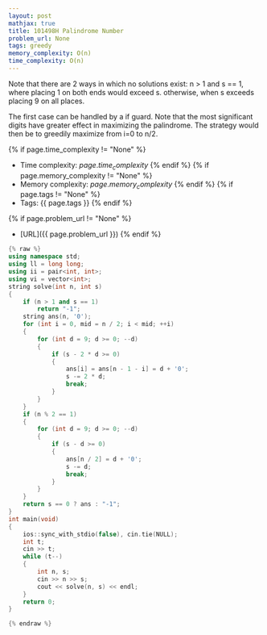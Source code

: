 ```yaml
---
layout: post
mathjax: true
title: 101498H Palindrome Number
problem_url: None
tags: greedy
memory_complexity: O(n)
time_complexity: O(n)
---
```


Note that there are 2 ways in which no solutions exist:
n > 1 and s == 1, where placing 1 on both ends would exceed s.
otherwise, when s exceeds placing 9 on all places.


The first case can be handled by a if guard.
Note that the most significant digits have greater effect in maximizing the palindrome.
The strategy would then be to greedily maximize from i=0 to n/2.


{% if page.time_complexity != "None" %}
- Time complexity: ${{ page.time_complexity }}$
{% endif %}
{% if page.memory_complexity != "None" %}
- Memory complexity: ${{ page.memory_complexity }}$
{% endif %}
{% if page.tags != "None" %}
- Tags: {{ page.tags }}
{% endif %}

{% if page.problem_url != "None" %}
- [URL]({{ page.problem_url }})
{% endif %}

```cpp
{% raw %}
using namespace std;
using ll = long long;
using ii = pair<int, int>;
using vi = vector<int>;
string solve(int n, int s)
{
    if (n > 1 and s == 1)
        return "-1";
    string ans(n, '0');
    for (int i = 0, mid = n / 2; i < mid; ++i)
    {
        for (int d = 9; d >= 0; --d)
        {
            if (s - 2 * d >= 0)
            {
                ans[i] = ans[n - 1 - i] = d + '0';
                s -= 2 * d;
                break;
            }
        }
    }
    if (n % 2 == 1)
    {
        for (int d = 9; d >= 0; --d)
        {
            if (s - d >= 0)
            {
                ans[n / 2] = d + '0';
                s -= d;
                break;
            }
        }
    }
    return s == 0 ? ans : "-1";
}
int main(void)
{
    ios::sync_with_stdio(false), cin.tie(NULL);
    int t;
    cin >> t;
    while (t--)
    {
        int n, s;
        cin >> n >> s;
        cout << solve(n, s) << endl;
    }
    return 0;
}

{% endraw %}
```